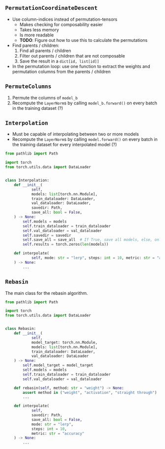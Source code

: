 ## `PermutationCoordinateDescent`

- Use column-indices instead of permutation-tensors
  - Makes checking for composability easier
  - Takes less memory
  - Is more readable
  - **TODO**: Figure out how to use this to calculate the permutations
- Find parents / children:
  1. Find all parents / children
  2. Filter out parents / children that are not composable
  3. Save the result in a `dict[id, list[id]]`
- In the permutation loop: use one function 
  to extract the weights and permutation columns
  from the parents / children

## `PermuteColumns`

1. Permute the columns of `model_b`
2. Recompute the `LayerNorm`s by calling `model_b.forward()`
   on every batch in the training dataset (?)

## `Interpolation`

- Must be capable of interpolating between two or more models
- Recompute the `LayerNorm`s by calling `model.forward()`
   on every batch in the training dataset for every interpolated model (?)

```python
from pathlib import Path

import torch
from torch.utils.data import DataLoader


class Interpolation:
    def __init__(
            self, 
            models: list[torch.nn.Module], 
            train_dataloader: DataLoader, 
            val_dataloader: DataLoader,
            savedir: Path,
            save_all: bool = False,
    ) -> None:
        self.models = models
        self.train_dataloader = train_dataloader
        self.val_dataloader = val_dataloader
        self.savedir = savedir
        self.save_all = save_all  # If True, save all models, else, only the best
        self.results = torch.zeros(len(models))

    def interpolate(
            self, mode: str = "lerp", steps: int = 10, metric: str = "accuracy"
    ) -> None:
        ...
```

## `Rebasin`

The main class for the rebasin algorithm.

```python
from pathlib import Path

import torch
from torch.utils.data import DataLoader


class Rebasin:
    def __init__(
            self, 
            model_target: torch.nn.Module, 
            models: list[torch.nn.Module],
            train_dataloader: DataLoader, 
            val_dataloader: DataLoader
    ) -> None:
        self.model_target = model_target
        self.models = models
        self.train_dataloader = train_dataloader
        self.val_dataloader = val_dataloader

    def rebasin(self, method: str = "weight") -> None:
        assert method in ("weight", "activation", "straight through")
        ...

    def interpolate(
            self,
            savedir: Path,
            save_all: bool = False,
            mode: str = "lerp", 
            steps: int = 10, 
            metric: str = "accuracy"
    ) -> None:
        ...
```
